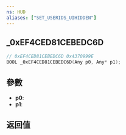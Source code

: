 ```yaml
---
ns: HUD
aliases: ["SET_USERIDS_UIHIDDEN"]
---
```

## _0xEF4CED81CEBEDC6D

```c
// 0xEF4CED81CEBEDC6D 0x4370999E
BOOL _0xEF4CED81CEBEDC6D(Any p0, Any* p1);
```


## 參數
* **p0**: 
* **p1**: 

## 返回值

